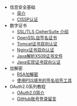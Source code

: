 * 信息安全基础
  * [简介](markdown/信息安全/)
  * [CISSP认证](markdown/信息安全/CISSP认证.md)
* 数字证书
  * [SSL/TLS CipherSuite 介绍](markdown/信息安全/Certificate/CipherSuite.md)
  * [OpenSSL自签名证书](markdown/信息安全/Certificate/OpenSSL自签名证书.md)
  * [Tomcat证书双向认证](markdown/信息安全/Certificate/Tomcat证书双向认证.md)
  * [Nginx证书双向认证](markdown/信息安全/Certificate/Nginx证书双向认证.md)
  * [Java解析X509证书文件](markdown/信息安全/Certificate/Java解析X509证书文件.md)
  * [Java实现证书双向认证](markdown/信息安全/Certificate/Java实现证书双向认证.md)
* 加解密
  * [RSA加解密](markdown/信息安全/Crypto/RSA加解密.md)
  * [使用PSS填充的签名验签工具](markdown/信息安全/Crypto/使用PSS填充的签名验签工具.md)
* OAuth2.0系列教程
  * [OAuth2.0简介](markdown/信息安全/OAuth2/OAuth2.0简介.md)
  * [GitHub账号登录留言](markdown/信息安全/OAuth2/GitHub账号登录留言.md)


